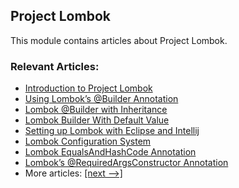 ## Project Lombok

This module contains articles about Project Lombok.

### Relevant Articles:

- [Introduction to Project Lombok](https://www.baeldung.com/intro-to-project-lombok)
- [Using Lombok’s @Builder Annotation](https://www.baeldung.com/lombok-builder)
- [Lombok @Builder with Inheritance](https://www.baeldung.com/lombok-builder-inheritance)
- [Lombok Builder With Default Value](https://www.baeldung.com/lombok-builder-default-value)
- [Setting up Lombok with Eclipse and Intellij](https://www.baeldung.com/lombok-ide)
- [Lombok Configuration System](https://www.baeldung.com/lombok-configuration-system)
- [Lombok EqualsAndHashCode Annotation](https://www.baeldung.com/java-lombok-equalsandhashcode)
- [Lombok’s @RequiredArgsConstructor Annotation](https://www.baeldung.com/java-lombok-constructor-annotation)
- More articles: [[next -->]](../lombok-2)

